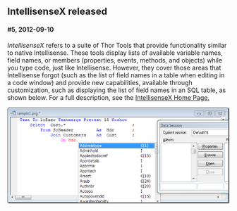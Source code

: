 IntellisenseX released
---

#### <a name="Headline5">#5, 2012-09-10</a>
*IntellisenseX* refers to a suite of Thor Tools that provide functionality similar to native Intellisense. These tools display lists of available variable names, field names, or members (properties, events, methods, and objects) while you type code, just like Intellisense. However, they cover those areas that Intellisense forgot (such as the list of field names in a table when editing in a code window) and provide new capabilities, available through customization, such as displaying the list of field names in an SQL table, as shown below. For a full description, see the [IntellisenseX Home Page.](https://github.com/VFPX/IntelliSenseX)

![](Images/Thor_News_SNAGHTMLf871ea8_thumb1_thumb_2.png)

